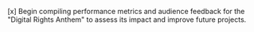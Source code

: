 [x] Begin compiling performance metrics and audience feedback for the "Digital Rights Anthem" to assess its impact and improve future projects.